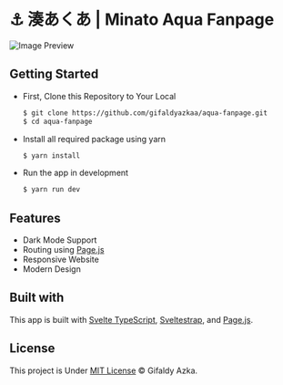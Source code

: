 # ⚓ 湊あくあ | Minato Aqua Fanpage

![Image Preview](https://cdn.upload.systems/uploads/UbzfmSv5.png)

## Getting Started

- First, Clone this Repository to Your Local

  ```sh
  $ git clone https://github.com/gifaldyazkaa/aqua-fanpage.git
  $ cd aqua-fanpage
  ```

- Install all required package using yarn

  ```sh
  $ yarn install
  ```

- Run the app in development
  ```sh
  $ yarn run dev
  ```

## Features

- Dark Mode Support
- Routing using [Page.js](https://npmjs.com/package/page)
- Responsive Website
- Modern Design

## Built with

This app is built with [Svelte TypeScript](https://svelte.dev), [Sveltestrap](https://sveltestrap.js.org), and [Page.js](https://npmjs.com/package/page).

## License

This project is Under [MIT License](https://github.com/gifaldyazkaa/aqua-fanpage/blob/master/LICENSE) &copy; Gifaldy Azka.
